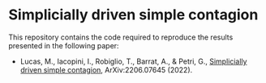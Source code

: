 # Simplicially driven simple contagion

This repository contains the code required to reproduce the results presented in the following paper:
- Lucas, M., Iacopini, I., Robiglio, T., Barrat, A., & Petri, G., [Simplicially driven simple contagion](https://arxiv.org/abs/2206.07645), ArXiv:2206.07645 (2022).

